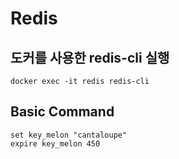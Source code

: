# Redis
## 도커를 사용한 redis-cli 실행
```
docker exec -it redis redis-cli
```

## Basic Command
```
set key_melon "cantaloupe"
expire key_melon 450
```
